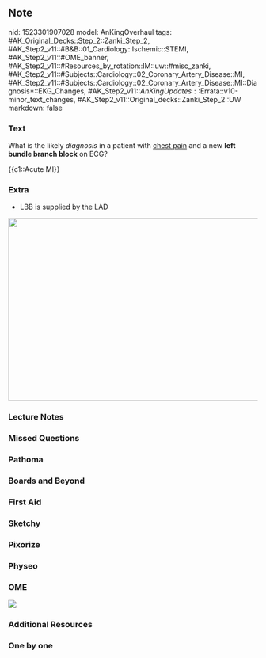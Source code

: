 ## Note
nid: 1523301907028
model: AnKingOverhaul
tags: #AK_Original_Decks::Step_2::Zanki_Step_2, #AK_Step2_v11::#B&B::01_Cardiology::Ischemic::STEMI, #AK_Step2_v11::#OME_banner, #AK_Step2_v11::#Resources_by_rotation::IM::uw::#misc_zanki, #AK_Step2_v11::#Subjects::Cardiology::02_Coronary_Artery_Disease::MI, #AK_Step2_v11::#Subjects::Cardiology::02_Coronary_Artery_Disease::MI::Diagnosis*::EKG_Changes, #AK_Step2_v11::$AnKingUpdates::$Errata::v10-minor_text_changes, #AK_Step2_v11::Original_decks::Zanki_Step_2::UW
markdown: false

### Text
What is the likely <i>diagnosis</i> in a patient with <u>chest
pain</u> and a new <b>left bundle branch block</b> on ECG?
<div>
  {{c1::Acute MI}}
</div>

### Extra
* LBB is supplied by the LAD
<div><img class="" src="big_5081d92368c9b.jpg" style=
"height: 369px; width: 620px;"></div>

### Lecture Notes


### Missed Questions


### Pathoma


### Boards and Beyond


### First Aid


### Sketchy


### Pixorize


### Physeo


### OME
<div class="ome-widget">
  <a href="https://onlinemeded.org?ref=anki"><img src=
  "_OME_AnkiFlashcards_General_4.png"></a>
</div>

### Additional Resources


### One by one

